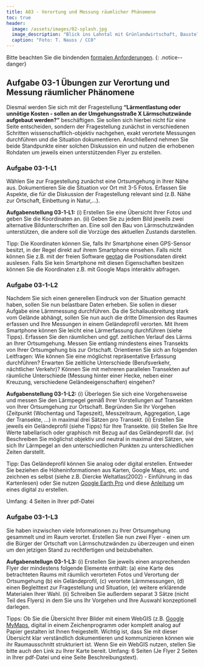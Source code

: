 ```yaml
---
title: A03 - Verortung und Messung räumlicher Phänomene
toc: true
header:
  image: /assets/images/02-splash.jpg
  image_description: "Blick ins Lahntal mit Grünlandwirtschaft, Baustelle für Stromtrassen und Regenbogen."
  caption: "Foto: T. Nauss / CC0"
---
```



Bitte beachten Sie die bindenden [formalen Anforderungen](https://geomoer.github.io/moer-meko//unit00/unit00-03_assignments.html#formale-anforderungen).
{: .notice--danger}


## Aufgabe 03-1 Übungen zur Verortung und Messung räumlicher Phänomene

Diesmal werden Sie sich mit der Fragestellung **“Lärmentlastung oder unnötige Kosten - sollen an der Umgehungsstraße X Lärmschutzwände aufgebaut werden?”** beschäftigen. Sie sollen sich hierbei nicht für eine Seite entscheiden, sondern der Fragestellung zunächst in verschiedenen Schritten wissenschaftlich-objektiv nachgehen, exakt verortete Messungen durchführen und die Situation dokumentieren. Anschließend nehmen Sie beide Standpunkte einer solchen Diskussion ein und nutzen die erhobenen Rohdaten um jeweils einen unterstützenden Flyer zu erstellen.

### Aufgabe 03-1-L1

 Wählen Sie zur Fragestellung  zunächst eine Ortsumgehung in Ihrer Nähe aus. Dokumentieren Sie die Situation vor Ort mit 3-5 Fotos. Erfassen Sie Aspekte, die für die Diskussion der Fragestellung relevant sind (z.B. Nähe zur Ortschaft, Einbettung in Natur,…).

**Aufgabenstellung 03-1-L1:** (i) Erstellen Sie eine Übersicht Ihrer Fotos und geben Sie die Koordinaten an. (ii) Geben Sie zu jedem Bild jeweils zwei alternative Bildunterschriften an. Eine soll den Bau von Lärmschutzwänden unterstützen, die andere soll die Vorzüge des aktuellen Zustands darstellen.

Tipp: Die Koordinaten können Sie, falls Ihr Smartphone einen GPS-Sensor besitzt, in der Regel direkt auf ihrem Smartphone einsehen. Falls nicht können Sie z.B. mit der freien Software [geotag](https://www.heise.de/download/product/geotag-54809) die Positionsdaten direkt auslesen. Falls Sie kein Smartphone mit diesen Eigenschaften besitzen können Sie die Koordinaten z.B. mit Google Maps interaktiv abfragen.


### Aufgabe 03-1-L2

Nachdem Sie sich einen generellen Eindruck von der Situation gemacht haben, sollen Sie nun belastbare Daten erheben. Sie sollen in dieser Aufgabe eine Lärmmessung durchführen. Da die Schallausbreitung stark vom Gelände abhängt, sollen Sie nun auch die dritte Dimension des Raumes erfassen und Ihre Messungen in einem Geländeprofil verorten. Mit Ihrem Smartphone können Sie leicht eine Lärmerfassung durchführen (siehe Tipps). Erfassen Sie den räumlichen und ggf. zeitlichen Verlauf des Lärms an Ihrer Ortsumgehung. Messen Sie entlang mindestens eines Transekts von Ihrer Ortsumgehung bis zur Ortschaft. Orientieren Sie sich an folgenden Leitfragen: Wie können Sie eine möglichst repräsentative Erfassung durchführen?  Erwarten Sie zeitliche Unterschiede (Berufsverkehr, nächtlicher Verkehr)? Können Sie mit mehreren parallelen Transekten auf räumliche Unterschiede (Messung hinter einer Hecke, neben einer Kreuzung, verschiedene Geländeeigenschaften) eingehen?

**Aufgabenstellung 03-1-L2:** (i) Überlegen Sie sich eine Vorgehensweise und messen Sie den Lärmpegel gemäß Ihrer Vorstellungen auf Transekten von Ihrer Ortsumgehung zur Ortschaft. Begründen Sie Ihr Vorgehen (Zeitpunkt (Wochentag und Tageszeit), Messzeitraum, Aggregation, Lage der Transekte, ...) in maximal drei Sätzen pro Transekt. (ii) Erstellen Sie jeweils ein Geländeprofil (siehe Tipps) für Ihre Transekte. (iii) Stellen Sie Ihre Werte tabellarisch oder graphisch mit Bezug auf das Geländeprofil dar. (iv) Beschreiben Sie möglichst objektiv und neutral in maximal drei Sätzen, wie sich Ihr Lärmpegel an den unterschiedlichen Punkten zu unterschiedlichen Zeiten darstellt.

Tipp: Das Geländeprofil können Sie analog oder digital erstellen. Entweder Sie beziehen die Höheninformationen aus Karten, Google Maps, etc. und zeichnen es selbst (siehe z.B. Diercke Weltatlas(2002) - Einführung in das Kartenlesen) oder Sie nutzen [Google Earth Pro](https://www.google.com/earth/versions/#earth-pro) und diese [Anleitung](https://support.google.com/earth/answer/148134?hl=de) um eines digital zu erstellen.

Umfang: 4 Seiten in Ihrer pdf-Datei


### Aufgabe 03-1-L3

Sie haben inzwischen viele Informationen zu Ihrer Ortsumgehung gesammelt und im Raum verortet. Erstellen Sie nun zwei Flyer - einen um die Bürger der Ortschaft von Lärmschutzwänden zu überzeugen und einen um den jetzigen Stand zu rechtfertigen und beizubehalten.

**Aufgabenstellugn 03-1-L3:** (i) Erstellen Sie jeweils einen ansprechenden Flyer der mindestens folgende Elemente enthält: (a) eine Karte des betrachteten Raums mit räumlich verorteten Fotos und Verortung der Ortsumgehung (b) ein Geländeprofil, (c) verortete Lärmmessungen, (d) einen Begleittext zur Fragestellung und Situation, (e) weitere erklärende Materialen Ihrer Wahl. (ii) Schreiben Sie außerdem separat 3 Sätze (nicht Teil des Flyers) in dem Sie uns Ihr Vorgehen und Ihre Auswahl konzeptionell darlegen.

Tipps: Ob Sie die Übersicht Ihrer Bilder mit einem WebGIS (z.B. [Google MyMaps](https://www.google.de/intl/de/maps/about/mymaps), digital in einem Zeichenprogramm oder komplett analog auf Papier gestalten ist Ihnen freigestellt. Wichtig ist, dass Sie mit dieser Übersicht klar verständlich dokumentieren und kommunizieren können wie ihr Raumausschnitt strukturiert ist. Wenn Sie ein WebGIS nutzen, stellen Sie bitte auch den Link zu Ihrer Karte bereit.
Umfang: 6 Seiten (Je Flyer 2 Seiten in Ihrer pdf-Datei und eine Seite Beschreibungstext).
